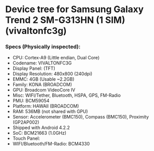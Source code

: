 # Device tree for Samsung Galaxy Trend 2 SM-G313HN (1 SIM) (vivaltonfc3g)

### Specs (Physically inspected):
  - CPU: Cortex-A9 (Little endian, Dual Core)
  - Codename: VIVALTONFC3G
  - Display Panel:  (TFT)
  - Display Resolution: 480x800 (240dpi)
  - EMMC: 4GB (Usable ~2.2GB)
  - Family: KONA (BROADCOM)
  - GPU: Broadcom VideoCore IV
  - Misc: WIFI/Tether, Bluetooth, HSPA, GPS, FM-Radio
  - PMU: BCM59054
  - Platform: HAWAII (BROADCOM)
  - RAM: 536MB (not shared with GPU)
  - Sensor: Accelerometer (BMC150), Compass (BMC150), Proximity (GP2AP002)
  - Shipped with Android 4.2.2
  - SoC: BCM21663 (1.0GHz)
  - Touch Panel:
  - WIFI/Bluetooth/FM-Radio: BCM4330
